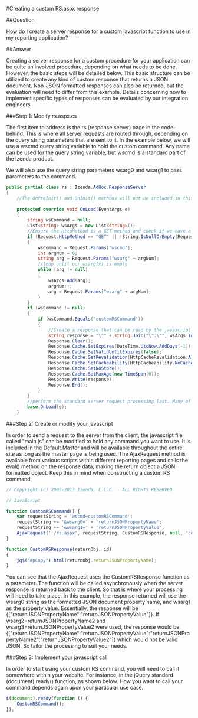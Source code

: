 #Creating a custom RS.aspx response

##Question

How do I create a server response for a custom javascript function to use in my reporting application?

##Answer

Creating a server response for a custom procedure for your application can be quite an involved procedure, depending on what needs to be done. However, the basic steps will be detailed below. This basic structure can be utilized to create any kind of custom response that returns a JSON document. Non-JSON formatted responses can also be returned, but the evaluation will need to differ from this example. Details concerning how to implement specific types of responses can be evaluated by our integration engineers.

###Step 1: Modify rs.aspx.cs

The first item to address is the rs (response server) page in the code-behind. This is where all server requests are routed through, depending on the query string parameters that are sent to it. In the example below, we will use a wscmd query string variable to hold the custom command. Any name can be used for the query string variable, but wscmd is a standard part of the Izenda product.

We will also use the query string parameters wsarg0 and wsarg1 to pass parameters to the command.

```csharp
public partial class rs : Izenda.AdHoc.ResponseServer
{
    //The OnPreInit() and OnInit() methods will not be included in this example, since they do not change from the default.
    
    protected override void OnLoad(EventArgs e)
    {
        string wsCommand = null;
        List<string> wsArgs = new List<string>();
        //Ensure the HttpMethod is a GET method and check if we have a wscmd parameter
        if (Request.HttpMethod == "GET" || !String.IsNullOrEmpty(Request.Params["wscmd"])) // retrieve GET params
        {
            wsCommand = Request.Params["wscmd"];
            int argNum = 0;
            string arg = Request.Params["wsarg" + argNum];
            //loop until our wsarg[x] is empty
            while (arg != null)
            {
                wsArgs.Add(arg);
                argNum++;
                arg = Request.Params["wsarg" + argNum];
            }
        }
        if (wsCommand != null)
        {
            if (wsCommand.Equals("customRSCommand"))
            {
                //Create a response that can be read by the javascript method used as a callback method
                string response = "\"" + string.Join("\":\"", wsArgs.ToArray()) + "\"";
                Response.Clear();
                Response.Cache.SetExpires(DateTime.UtcNow.AddDays(-1));
                Response.Cache.SetValidUntilExpires(false);
                Response.Cache.SetRevalidation(HttpCacheRevalidation.AllCaches);
                Response.Cache.SetCacheability(HttpCacheability.NoCache);
                Response.Cache.SetNoStore();
                Response.Cache.SetMaxAge(new TimeSpan(0));
                Response.Write(response);
                Response.End();
            }
        }
        //perform the standard server request processing last. Many of the base cases will exit the method completely once the procedure completes.
        base.OnLoad(e);
    }
```

###Step 2: Create or modify your javascript

In order to send a request to the server from the client, the javascript file called "main.js" can be modified to hold any command you want to use. It is included in the Default.Master and will be available throughout the entire site as long as the master page is being used. The AjaxRequest method is available from various scripts within different reporting pages and calls the eval() method on the response data, making the return object a JSON formatted object. Keep this in mind when constructing a custom RS command.

```javascript
// Copyright (c) 2005-2013 Izenda, L.L.C. - ALL RIGHTS RESERVED    

// JavaScript

function CustomRSCommand() {
    var requestString = 'wscmd=customRSCommand';
    requestString += '&wsarg0=' + 'returnJSONPropertyName';
    requestString += '&wsarg1=' + 'returnJSONPropertyValue';
    AjaxRequest('./rs.aspx', requestString, CustomRSResponse, null, 'customRSCommand');
}

function CustomRSResponse(returnObj, id)
{
    jq$("#pCopy").html(returnObj.returnJSONPropertyName);
}
```

You can see that the AjaxRequest uses the CustomRSResponse function as a parameter. The function will be called asynchronously when the server response is returned back to the client. So that is where your processing will need to take place. In this example, the response returned will use the wsarg0 string as the formatted JSON document property name, and wsarg1 as the property value. Essentially, the response will be {["returnJSONPropertyName":"returnJSONPropertyValue"]}. If wsarg2=returnJSONPropertyName2 and wsarg3=returnJSONPropertyValue2 were used, the response would be {["returnJSONPropertyName":"returnJSONPropertyValue":"returnJSONPropertyName2":"returnJSONPropertyValue2"]} which would not be valid JSON. So tailor the processing to suit your needs.

###Step 3: Implement your javascript call

In order to start using your custom RS command, you will need to call it somewhere within your website. For instance, in the jQuery standard (document).ready() function, as shown below. How you want to call your command depends again upon your particular use case.

```javascript
$(document).ready(function () {
    CustomRSCommand();
});

```